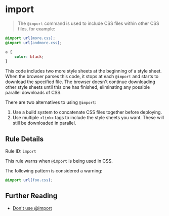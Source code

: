 # import

> The `@import` command is used to include CSS files within other CSS files, for example:

```css
@import url(more.css);
@import url(andmore.css);

a {
    color: black;
}
```

This code includes two more style sheets at the beginning of a style sheet. When the browser parses this code, it stops at each `@import` and starts to download the specified file. The browser doesn't continue downloading other style sheets until this one has finished, eliminating any possible parallel downloads of CSS.

There are two alternatives to using `@import`:

1. Use a build system to concatenate CSS files together before deploying. 
1. Use multiple `<link>` tags to include the style sheets you want. These will still be downloaded in parallel.

## Rule Details

Rule ID: `import`

This rule warns when `@import` is being used in CSS.

The following pattern is considered a warning:

```css
@import url(foo.css);
```

## Further Reading

* [Don't use @import](http://www.stevesouders.com/blog/2009/04/09/dont-use-import/)